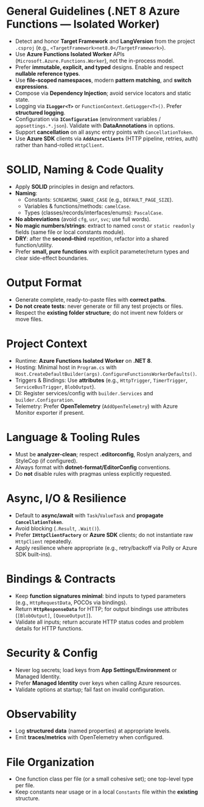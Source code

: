 # General Guidelines (.NET 8 Azure Functions — Isolated Worker)
- Detect and honor **Target Framework** and **LangVersion** from the project `.csproj` (e.g., `<TargetFramework>net8.0</TargetFramework>`).
- Use **Azure Functions Isolated Worker** APIs (`Microsoft.Azure.Functions.Worker`), not the in-process model.
- Prefer **immutable, explicit, and typed** designs. Enable and respect **nullable reference types**.
- Use **file-scoped namespaces**, modern **pattern matching**, and **switch expressions**.
- Compose via **Dependency Injection**; avoid service locators and static state.
- Logging via **`ILogger<T>`** or `FunctionContext.GetLogger<T>()`. Prefer **structured logging**.
- Configuration via **`IConfiguration`** (environment variables / `appsettings.*.json`). Validate with **DataAnnotations** in options.
- Support **cancellation** on all async entry points with `CancellationToken`.
- Use **Azure SDK** clients via **`AddAzureClients`** (HTTP pipeline, retries, auth) rather than hand-rolled `HttpClient`.

# SOLID, Naming & Code Quality
- Apply **SOLID** principles in design and refactors.
- **Naming**:
  - Constants: `SCREAMING_SNAKE_CASE` (e.g., `DEFAULT_PAGE_SIZE`).
  - Variables & functions/methods: `camelCase`.
  - Types (classes/records/interfaces/enums): `PascalCase`.
- **No abbreviations** (avoid `cfg`, `usr`, `svc`; use full words).
- **No magic numbers/strings**: extract to named `const` or `static readonly` fields (same file or local constants module).
- **DRY**: after the **second–third** repetition, refactor into a shared function/utility.
- Prefer **small, pure functions** with explicit parameter/return types and clear side-effect boundaries.

# Output Format
- Generate complete, ready-to-paste files with **correct paths**.
- **Do not create tests**: never generate or fill any test projects or files.
- Respect the **existing folder structure**; do not invent new folders or move files.

# Project Context
- Runtime: **Azure Functions Isolated Worker** on **.NET 8**.
- Hosting: Minimal host in `Program.cs` with `Host.CreateDefaultBuilder(args).ConfigureFunctionsWorkerDefaults()`.
- Triggers & Bindings: Use **attributes** (e.g., `HttpTrigger`, `TimerTrigger`, `ServiceBusTrigger`, `BlobOutput`).
- DI: Register services/config with `builder.Services` and `builder.Configuration`.
- Telemetry: Prefer **OpenTelemetry** (`AddOpenTelemetry`) with Azure Monitor exporter if present.

# Language & Tooling Rules
- Must be **analyzer-clean**; respect **.editorconfig**, Roslyn analyzers, and StyleCop (if configured).
- Always format with **dotnet-format/EditorConfig** conventions.
- Do **not** disable rules with pragmas unless explicitly requested.

# Async, I/O & Resilience
- Default to **async/await** with `Task`/`ValueTask` and **propagate `CancellationToken`**.
- Avoid blocking (`.Result`, `.Wait()`).
- Prefer **`IHttpClientFactory`** or **Azure SDK** clients; do not instantiate raw `HttpClient` repeatedly.
- Apply resilience where appropriate (e.g., retry/backoff via Polly or Azure SDK built-ins).

# Bindings & Contracts
- Keep **function signatures minimal**: bind inputs to typed parameters (e.g., `HttpRequestData`, POCOs via bindings).
- Return **`HttpResponseData`** for HTTP; for output bindings use attributes (`[BlobOutput]`, `[QueueOutput]`).
- Validate all inputs; return accurate HTTP status codes and problem details for HTTP functions.

# Security & Config
- Never log secrets; load keys from **App Settings/Environment** or Managed Identity.
- Prefer **Managed Identity** over keys when calling Azure resources.
- Validate options at startup; fail fast on invalid configuration.

# Observability
- Log **structured data** (named properties) at appropriate levels.
- Emit **traces/metrics** with OpenTelemetry when configured.

# File Organization
- One function class per file (or a small cohesive set); one top-level type per file.
- Keep constants near usage or in a local `Constants` file within the **existing** structure.


